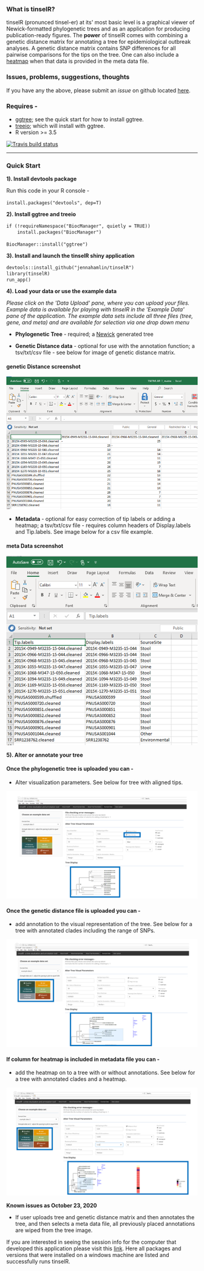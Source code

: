 ### What is tinselR?

tinselR (pronunced tinsel-er) at its' most basic level is a graphical viewer of
Newick-formatted phylogenetic trees and as an application for producing
publication-ready figures. The **power** of tinselR comes with combining a
genetic distance matrix for annotating a tree for epidemiological outbreak
analyses. A genetic distance matrix contains SNP differences for all pairwise
comparisons for the tips on the tree. One can also include a 
[heatmap](https://yulab-smu.top/treedata-book/chapter7.html) when that data is
provided in the meta data file.

### Issues, problems, suggestions, thoughts

If you have any the above, please submit an *issue* on github located 
[here](https://github.com/jennahamlin/tinselR/issues).

### Requires - 
 - [ggtree](https://bioconductor.org/packages/release/bioc/html/ggtree.html); 
 see the quick start for how to install ggtree. 
 - [treeio](http://bioconductor.org/packages/release/bioc/html/treeio.html); 
 which will install with ggtree.
 - R version >= 3.5


<!-- badges: start -->
[![Travis build status](https://travis-ci.com/jennahamlin/tinselR.svg?branch=master)](https://travis-ci.com/jennahamlin/tinselR)
<!-- badges: end -->
<hr>

### Quick Start 

**1). Install devtools package** 

Run this code in your R console -     

`install.packages("devtools", dep=T)`

**2). Install ggtree and treeio**
```
if (!requireNamespace("BiocManager", quietly = TRUE))
    install.packages("BiocManager")

BiocManager::install("ggtree")
```

**3). Install and launch the tinselR shiny application**


```
devtools::install_github("jennahamlin/tinselR")
library(tinselR)
run_app()
```

**4). Load your data or use the example data**  

*Please click on the 'Data Upload' pane, where you can upload your files.*
*Example data is available for playing with tinselR in the 'Example Data' pane* 
*of the application. The example data sets include all three files (tree,* 
*gene, and meta) and are available for selection via one drop down menu* 

* **Phylogenetic Tree** - required; a 
[Newick](https://en.wikipedia.org/wiki/Newick_format) generated tree 

* **Genetic Distance data** - optional for use with the annotation function;
a tsv/txt/csv file - see below for image of genetic distance matrix.

<p>

<h4> genetic Distance screenshot </h4>
    <img src = "inst/app/www/geneDistanceExample.PNG" />
</p>

* **Metadata** - optional for easy correction of tip labels or adding a heatmap;
a tsv/txt/csv file - requires column headers of Display.labels and Tip.labels.
See image below for a csv file example.

<p>

<h4> meta Data screenshot </h4>
    <img src = "inst/app/www/metaDataExample.PNG" />
</p>

**5). Alter or annotate your tree**  

#### Once the phylogenetic tree is uploaded you can -
* Alter visualization parameters. See below for tree with aligned tips.  

<p>
    <img src = "inst/app/www/Slide4.PNG" />
</p>

#### Once the genetic distance file is uploaded you can -
* add annotation to the visual representation of the tree. See below for a tree
with annotated clades including the range of SNPs. 

<p>
    <img src = "inst/app/www/Slide5.PNG" />
</p>

#### If column for heatmap is included in metadata file you can -
* add the heatmap on to a tree with or without annotations. See below for a tree
with annotated clades and a heatmap. 

<p>
    <img src ="inst/app/www/Slide6.PNG" />
</p>


**Known issues as October 23, 2020**

- If user uploads tree and genetic distance matrix and then annotates the tree, 
and then selects a meta data file, all previously placed annotations are wiped
from the tree image. 

If you are interested in seeing the session info for the computer that developed
this application please visit this 
[link](https://github.com/jennahamlin/tinselR/issues/4). Here all packages and
versions that were installed on a windows machine are listed and successfully
runs tinselR. 
